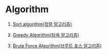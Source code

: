 # Algorithm

1. [Sort algorithm(정렬 알고리즘)](https://github.com/azzyjk/Algorithm/tree/master/Sort#%EB%B2%84%EB%B8%94-%EC%A0%95%EB%A0%AC)

2. [Greedy Algorithm(탐욕 알고리즘)](https://github.com/azzyjk/Algorithm/tree/master/Greedy)

3. [Brute Force Algorithm(브루트 포스 알고리즘)](https://github.com/azzyjk/Algorithm/tree/master/Brute%20Force)